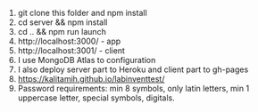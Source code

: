 1. git clone this folder and npm install
2. cd server && npm install
3. cd .. && npm run launch
4. http://localhost:3000/ - app
5. http://localhost:3001/ - client
6. I use MongoDB Atlas to configuration
7. I also deploy server part to Heroku and client part to gh-pages
8. https://kalitamih.github.io/labinventtest/
9. Password requirements: min 8 symbols, only latin letters, min 1 uppercase letter, special symbols, digitals.



